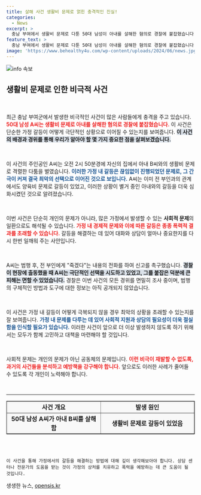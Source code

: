 ```yaml
---
title: 살해 사건 생활비 문제로 얽힌 충격적인 진실!
categories:
  - News
excerpt: >
  충남 부여에서 생활비 문제로 다툰 50대 남성이 아내를 살해한 혐의로 경찰에 붙잡혔습니다. 전 부인 신고로 극단적 선택을 시도한 A씨는 범행 경위를 조사받고 있습니다. 이 사건의 배경은 무엇일까요?
feature_text: >
  충남 부여에서 생활비 문제로 다툰 50대 남성이 아내를 살해한 혐의로 경찰에 붙잡혔습니다. 전 부인 신고로 극단적 선택을 시도한 A씨는 범행 경위를 조사받고 있습니다. 이 사건의 배경은 무엇일까요?
image: 'https://www.behealthy4u.com/wp-content/uploads/2024/06/news.jpg'
---
```


<p><img src="https://www.behealthy4u.com/wp-content/uploads/2024/06/news.jpg" alt="info 속보" /></p>

<h2 data-ke-size="size26">생활비 문제로 인한 비극적 사건</h2>

<p data-ke-size="size16">&nbsp;</p>

<p>최근 충남 부여군에서 발생한 비극적인 사건이 많은 사람들에게 충격을 주고 있습니다. <b><span style="color: #ee2323;">50대 남성 A씨는 생활비 문제로 아내를 살해한 혐의로 경찰에 붙잡혔습니다.</span></b> 이 사건은 단순한 가정 갈등이 어떻게 극단적인 상황으로 이어질 수 있는지를 보여줍니다. <b><span style="background-color: #21538527;">이 사건의 배경과 경위를 통해 우리가 알아야 할 몇 가지 중요한 점을 살펴보겠습니다.</span></b></p>

<p data-ke-size="size16">&nbsp;</p>

<p>이 사건의 주인공인 A씨는 오전 2시 50분경에 자신의 집에서 아내 B씨와의 생활비 문제로 격렬한 다툼을 벌였습니다. <b><span style="color: #1a5490;">이러한 가정 내 갈등은 끊임없이 진행되었던 문제로, 그 간극이 커져 결국 최악의 선택으로 이어진 것으로 보입니다.</span></b> A씨는 이미 전 부인과의 관계에서도 양육비 문제로 갈등이 있었고, 이러한 상황이 별거 중인 아내와의 갈등을 더욱 심화시켰던 것으로 알려졌습니다.</p>

<p data-ke-size="size16">&nbsp;</p>

<p>이번 사건은 단순히 개인의 문제가 아니라, 많은 가정에서 발생할 수 있는 <b>사회적 문제</b>의 일환으로도 해석될 수 있습니다. <b><span style="color: #ee2323;">가정 내 경제적 문제와 이에 따른 갈등은 종종 폭력적 결과를 초래할 수 있습니다.</span></b> 갈등을 해결하는 데 있어 대화와 상담이 얼마나 중요한지를 다시 한번 일깨워 주는 사안입니다.</p>

<p data-ke-size="size16">&nbsp;</p>

<p>A씨는 범행 후, 전 부인에게 "죽겠다"는 내용의 전화를 하여 신고를 촉구했습니다. <b><span style="background-color: #21538527;">경찰이 현장에 출동했을 때 A씨는 극단적인 선택을 시도하고 있었고, 그를 붙잡은 덕분에 큰 피해는 면할 수 있었습니다.</span></b> 경찰은 이번 사건의 모든 경위를 면밀히 조사 중이며, 범행의 구체적인 방법과 도구에 대한 정보는 아직 공개되지 않았습니다.</p>

<p data-ke-size="size16">&nbsp;</p>

<p>이 사건은 가정 내 갈등이 어떻게 극복되지 않을 경우 최악의 상황을 초래할 수 있는지를 잘 보여줍니다. <b><span style="color: #1a5490;">가정 내 문제를 다루는 데 있어 사회적 지원과 상담의 필요성이 더욱 절실함을 인식할 필요가 있습니다.</span></b> 이러한 사건이 앞으로 더 이상 발생하지 않도록 하기 위해서는 모두가 함께 고민하고 대책을 마련해야 할 것입니다.</p>

<p data-ke-size="size16">&nbsp;</p>

<p>사회적 문제는 개인의 문제가 아닌 공동체의 문제입니다. <b><span style="color: #ee2323;">이런 비극이 재발할 수 없도록, 과거의 사건들을 분석하고 예방책을 강구해야 합니다.</span></b> 앞으로도 이러한 사례가 줄어들 수 있도록 각 개인이 노력해야 합니다. </p>

<p data-ke-size="size16">&nbsp;</p>

<hr>

<table style="width: 100%; border-collapse: collapse; background-color: #f8f8f8;" border="1">
<tbody>
<tr>
<td style="width: 50%; text-align: center;"><b>사건 개요</b></td>
<td style="width: 50%; text-align: center;"><b>발생 원인</b></td>
</tr>
<tr>
<td style="text-align: center; height: 17px;"><b>50대 남성 A씨가 아내 B씨를 살해함</b></td>
<td style="text-align: center; height: 17px;"><b>생활비 문제로 갈등이 있었음</b></td>
</tr>
</tbody>
</table>

<p data-ke-size="size16">&nbsp;</p>

<p><code>
이 사건을 통해 가정에서의 갈등을 해결하는 방법에 대해 깊이 생각해보아야 합니다. 상담 센터나 전문가의 도움을 받는 것이 가정의 상처를 치유하고 폭력을 예방하는 데 큰 도움이 될 것입니다.
</code></p>
생생한 뉴스, <a href="https://opensis.kr" rel="dofollow">opensis.kr</a>



